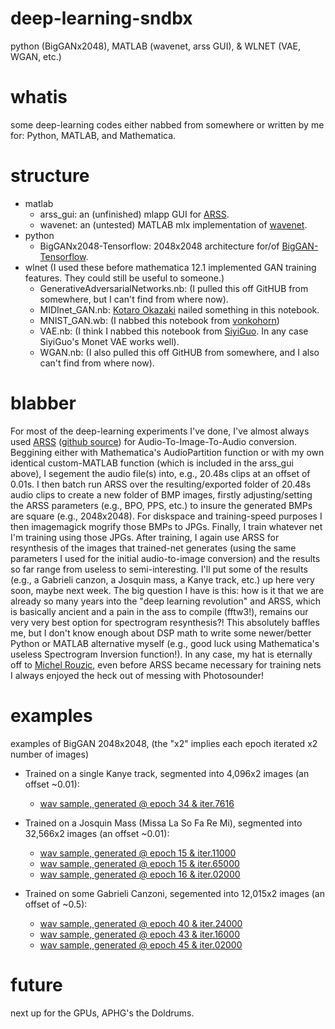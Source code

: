 # deep-learning-sndbx
python (BigGANx2048), MATLAB (wavenet, arss GUI), &amp; WLNET (VAE, WGAN, etc.)
# whatis
some deep-learning codes either nabbed from somewhere or written by me for: Python, MATLAB, and Mathematica.  
# structure
* matlab
   * arss_gui: an (unfinished) mlapp GUI for [ARSS](http://arss.sourceforge.net).
   * wavenet: an (untested) MATLAB mlx implementation of [wavenet](https://github.com/ibab/tensorflow-wavenet). 
* python
   * BigGANx2048-Tensorflow: 2048x2048 architecture for/of [BigGAN-Tensorflow](https://github.com/taki0112/BigGAN-Tensorflow). 
* wlnet (I used these before mathematica 12.1 implemented GAN training features.  They could still be useful to someone.)
   * GenerativeAdversarialNetworks.nb: (I pulled this off GitHUB from somewhere, but I can't find from where now).
   * MIDInet_GAN.nb: [Kotaro Okazaki](https://community.wolfram.com/groups/-/m/t/1435251) nailed something in this notebook.
   * MNIST_GAN.wb: (I nabbed this notebook from [vonkohorn](https://github.com/vonkohorn/wolfram-playtime))
   * VAE.nb: (I think I nabbed this notebook from [SiyiGuo](https://github.com/SiyiGuo/Image-Generation-with-VAE-network).  In any case SiyiGuo's Monet VAE works well).
   * WGAN.nb: (I also pulled this off GitHUB from somewhere, and I also can't find from where now).
# blabber
For most of the deep-learning experiments I've done, I've almost always used [ARSS](http://arss.sourceforge.net) ([github source](https://github.com/derselbst/ARSS)) for Audio-To-Image-To-Audio conversion. Beggining either with Mathematica's AudioPartition function or with my own identical custom-MATLAB function (which is included in the arss_gui above), I segement the audio file(s) into, e.g., 20.48s clips at an offset of 0.01s.  I then batch run ARSS over the resulting/exported folder of 20.48s audio clips to create a new folder of BMP images, firstly adjusting/setting the ARSS parameters (e.g., BPO, PPS, etc.) to insure the generated BMPs are square (e.g., 2048x2048).  For diskspace and training-speed purposes I then imagemagick mogrify those BMPs to JPGs.  Finally, I train whatever net I'm training using those JPGs.  After training, I again use ARSS for resynthesis of the images that trained-net generates (using the same parameters I used for the initial audio-to-image conversion) and the results so far range from useless to semi-interesting.  I'll put some of the results (e.g., a Gabrieli canzon, a Josquin mass, a Kanye track, etc.) up here very soon, maybe next week.  The big question I have is this: how is it that we are already so many years into the "deep learning revolution" and ARSS, which is basically ancient and a pain in the ass to compile (fftw3!), remains our very very best option for spectrogram resynthesis?!  This absolutely baffles me, but I don't know enough about DSP math to write some newer/better Python or MATLAB alternative myself (e.g., good luck using Mathematica's useless Spectrogram Inversion function!).  In any case, my hat is eternally off to [Michel Rouzic](https://github.com/Photosounder), even before ARSS became necessary for training nets I always enjoyed the heck out of messing with Photosounder!


# examples
examples of BigGAN 2048x2048, (the "x2" implies each epoch iterated x2 number of images)
* Trained on a single Kanye track, segmented into 4,096x2 images (an offset ~0.01):
   * [wav sample, generated @ epoch 34 & iter.7616](/results/KNYE_BigGAN_34_07616.wav)

* Trained on a Josquin Mass (Missa La So Fa Re Mi), segmented into 32,566x2 images (an offset ~0.01):
   * [wav sample, generated @ epoch 15 & iter.11000](/results/JSQN_BigGAN_15_11000.wav)
   * [wav sample, generated @ epoch 15 & iter.65000](/results/JSQN_BigGAN_15_65000.wav)
   * [wav sample, generated @ epoch 16 & iter.02000](/results/JSQN_BigGAN_16_02000.wav)

* Trained on some Gabrieli Canzoni, segemented into 12,015x2 images (an offset of ~0.5):
   * [wav sample, generated @ epoch 40 & iter.24000](/results/GBRLI_BigGAN_40_24000.wav)
   * [wav sample, generated @ epoch 43 & iter.16000](/results/GBRLI_BigGAN_43_16000.wav)
   * [wav sample, generated @ epoch 45 & iter.02000](/results/GBRLI_BigGAN_45_02000.wav)

# future
next up for the GPUs, APHG's the Doldrums.
